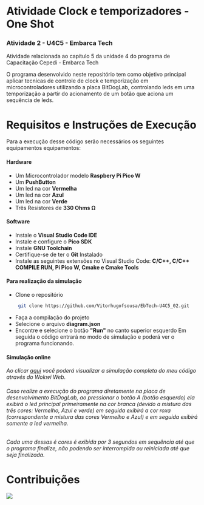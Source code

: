 # Atividade Clock e temporizadores - One Shot
### Atividade 2 - U4C5 - Embarca Tech 
Atividade relacionada ao capítulo 5 da unidade 4 do programa de Capacitação Cepedi - Embarca Tech

O programa desenvolvido neste repositório tem como objetivo principal aplicar tecnicas de controle de clock e temporização em microcontroladores utilizando a placa BitDogLab, controlando leds em uma temporização a partir do acionamento de um botão que aciona um sequência de leds.

# Requisitos e Instruções de Execução
 Para a execução desse código serão necessários os seguintes equipamentos equipamentos:

#### Hardware
* Um Microcontrolador modelo __Raspbery Pi Pico W__
* Um __PushButton__
* Um led na cor __Vermelha__
* Um led na cor __Azul__
* Um led na cor __Verde__
* Três Resistores de __330 Ohms Ω__

#### Software
* Instale o __Visual Studio Code IDE__
* Instale e configure o __Pico SDK__
* Instale __GNU Toolchain__
* Certifique-se de ter o __Git__ Instalado
* Instale as seguintes extensões no Visual Studio Code: __C/C++, C/C++ COMPILE RUN, Pi Pico W, Cmake e Cmake Tools__

#### Para realização da simulação
* Clone o repositório
  ```bash
   git clone https://github.com/Vitorhugofsousa/EbTech-U4C5_02.git

* Faça a compilação do projeto
* Selecione o arquivo __diagram.json__
* Encontre e selecione o botão __"Run"__ no canto superior esquerdo
 Em seguida o código entrará no modo de simulação e poderá ver o programa funcionando.

#### Simulação online
_Ao clicar [aqui](https://wokwi.com/projects/421589836689892353) você poderá visualizar a simulação completa do meu código através do Wokwi Web._

 ###### _Caso realize a execução do programa diretamente na placa de desenvolvimento BitDogLab, ao pressionar o botão A (botão esquerdo) ela exibirá o led principal primeiramente na cor branca (devido a mistura das três cores: Vermelho, Azul e verde) em seguida exibirá a cor roxa (correspondente a mistura das cores Vermelho e Azul) e em seguida exibirá somente a led vermelha._
###### _Cada uma dessas é cores é exibida por 3 segundos em sequência até que o programa finalize, não podendo ser interrompida ou reiniciada até que seja finalizada._

 # Contribuições
<img src="one_shot.png">

